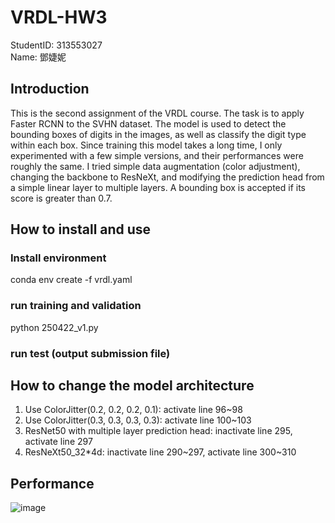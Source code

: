 # VRDL-HW3
StudentID: 313553027  
Name: 鄧婕妮
## Introduction
This is the second assignment of the VRDL course. The task is to apply Faster RCNN to the SVHN dataset. The model is used to detect the bounding boxes of digits
in the images, as well as classify the digit type within each box. Since training this
model takes a long time, I only experimented with a few simple versions, and their
performances were roughly the same. I tried simple data augmentation (color
adjustment), changing the backbone to ResNeXt, and modifying the prediction head
from a simple linear layer to multiple layers. A bounding box is accepted if its score is greater than 0.7.

## How to install and use
### Install environment
conda env create -f vrdl.yaml
### run training and validation
python 250422_v1.py
### run test (output submission file)


## How to change the model architecture
1. Use ColorJitter(0.2, 0.2, 0.2, 0.1): activate line 96~98
2. Use ColorJitter(0.3, 0.3, 0.3, 0.3): activate line 100~103
3. ResNet50 with multiple layer prediction head: inactivate line 295, activate line 297
4. ResNeXt50_32*4d: inactivate line 290\~297, activate line 300\~310

## Performance
![image](https://github.com/user-attachments/assets/1ce1fd80-8c50-4ce1-9c32-6e3865270e90)
